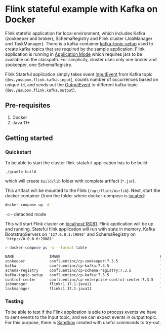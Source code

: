 # Flink stateful example with Kafka on Docker

Flink stateful application for local environment, which includes Kafka (zookeeper and broker), SchemaRegistry and Flink cluster (JobManager and TaskManager).
There is a kafka container [kafka-topic-setup](src/docker/docker-compose.yml) used to create kafka topics that are required by the sample application.
Flink application is running in [Application Mode](https://nightlies.apache.org/flink/flink-docs-master/docs/deployment/overview/#deployment-modes) which requires jars to be available on the classpath.
For simplicity, cluster uses only one broker and zookeeper, one SchemaRegistry.

Flink Stateful application simply takes event [InputEvent](src/main/avro/dev/yusupov/flink/avro/event/InputEvent.avsc) from Kafka topic (`dev.yusupov.flink.kafka.input`), counts number of occurrences based on unique `id`,
and sends out the [OutputEvent](src/main/avro/dev/yusupov/flink/avro/event/OutputEvent.avsc) to different kafka topic (`dev.yusupov.flink.kafka.output`).

## Pre-requisites

1. Docker
2. Java 11+

## Getting started

### Quickstart
To be able to start the cluster flink-stataful-application has to be build:
```
./gradle build
```
which will create `build/lib` folder with complete artifact (`*.jar`).

This artifact will be mounted to the Flink (`/opt/flink/usrlib`).
Next, start the docker container (from the folder where docker-compose is [located](src/docker/docker-compose.yml):
```bash
docker-compose up -d
```
`-d` - detached mode

This will start Flink cluster on [localhost:18081](http://localhost:18081/). Flink application will be up and running.
Stateful flink application will run with state in memory.
Kafka BootstrapServers on `'127.0.0.1:19092'` and SchemaRegistry on` 'http://0.0.0.0:28081'`

```bash
> docker-compose ps -a --format table

NAME                IMAGE                                             COMMAND                                   SERVICE             CREATED          STATUS                     PORTS
zookeeper           confluentinc/cp-zookeeper:7.3.5                   "/etc/confluent/docker/run"               zookeeper           12 seconds ago   Up 11 seconds              2888/tcp, 0.0.0.0:2181->2181/tcp, 3888/tcp
kafka               confluentinc/cp-kafka:7.3.5                       "/etc/confluent/docker/run"               kafka               12 seconds ago   Up 11 seconds              9092/tcp, 0.0.0.0:19092->19092/tcp
schema-registry     confluentinc/cp-schema-registry:7.3.5             "/etc/confluent/docker/run"               schema-registry     12 seconds ago   Up 10 seconds              8081/tcp, 0.0.0.0:28081->28081/tcp
kafka-topic-setup   confluentinc/cp-kafka:7.3.5                       "/bin/sh -c '\n# blocks until kafka is"   kafka-topic-setup   11 seconds ago   Exited (0) 2 seconds ago
control-center      confluentinc/cp-enterprise-control-center:7.3.5   "/etc/confluent/docker/run"               control-center      11 seconds ago   Up 10 seconds              0.0.0.0:9021->9021/tcp
jobmanager          flink:1.17.1-java11                               "/docker-entrypoint.sh standalone-job"    jobmanager          11 seconds ago   Up 10 seconds              6123/tcp, 0.0.0.0:18081->8081/tcp
taskmanager         flink:1.17.1-java11                               "/docker-entrypoint.sh taskmanager"       taskmanager         11 seconds ago   Up 10 seconds              6123/tcp, 8081/tcp

```
### Testing
To be able to test if the Flink application is able to process events we have to sent events to the Input topic, and we can expect events in output topic.
For this purpose, there is [Sandbox](src/test/groovy/dev/yusupov/sandbox/Sandbox.groovy) created with useful commands to try-out.